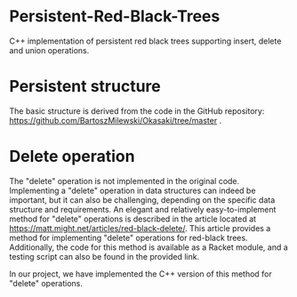# Persistent-Red-Black-Trees
C++ implementation of persistent red black trees supporting insert, delete and union operations.

# Persistent structure
The basic structure is derived from the code in the GitHub repository: https://github.com/BartoszMilewski/Okasaki/tree/master .

# Delete operation
The "delete" operation is not implemented in the original code.
Implementing a "delete" operation in data structures can indeed be important, but it can also be challenging, depending on the specific data structure and requirements.
An elegant and relatively easy-to-implement method for "delete" operations is described in the article located at https://matt.might.net/articles/red-black-delete/.
This article provides a method for implementing "delete" operations for red-black trees. Additionally, the code for this method is available as a Racket module, and a testing script can also be found in the provided link.

In our project, we have implemented the C++ version of this method for "delete" operations.
